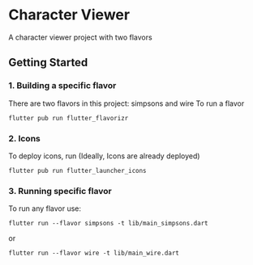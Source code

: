 # Character Viewer

A character viewer project with two flavors

## Getting Started
### 1. Building a specific flavor

There are two flavors in this project: simpsons and wire
To run a flavor
```
flutter pub run flutter_flavorizr
```
### 2. Icons
To deploy icons, run (Ideally, Icons are already  deployed)
```
flutter pub run flutter_launcher_icons
```

### 3. Running specific flavor
To run any flavor use:
```
flutter run --flavor simpsons -t lib/main_simpsons.dart
```
 or 
```
flutter run --flavor wire -t lib/main_wire.dart
```
